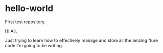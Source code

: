 # hello-world
First test repository.

Hi All,

Just trying to learn how to effectively manage and store all the amzing fture code I'm going to be writing.

